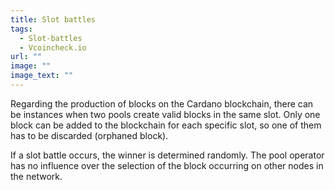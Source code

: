 ```yaml
---
title: Slot battles
tags:
  - Slot-battles
  - Vcoincheck.io
url: ""
image: ""
image_text: ""
---
```


Regarding the production of blocks on the Cardano blockchain, there can be instances when two pools create valid blocks in the same slot. Only one block can be added to the blockchain for each specific slot, so one of them has to be discarded (orphaned block).

If a slot battle occurs, the winner is determined randomly. The pool operator has no influence over the selection of the block occurring on other nodes in the network.
